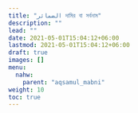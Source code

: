 ```yaml
---
title: "الضمائر দামির বা সর্বনাম"
description: ""
lead: ""
date: 2021-05-01T15:04:12+06:00
lastmod: 2021-05-01T15:04:12+06:00
draft: true
images: []
menu: 
  nahw:
    parent: "aqsamul_mabni"
weight: 10
toc: true
---
```



